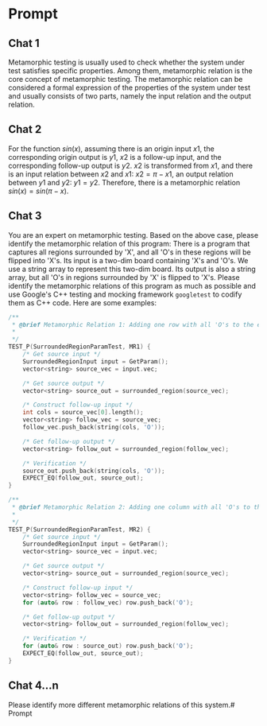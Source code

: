 # Prompt

## Chat 1

Metamorphic testing is usually used to check whether the system under test satisfies specific properties. Among them, metamorphic relation is the core concept of metamorphic testing. The metamorphic relation can be considered a formal expression of the properties of the system under test and usually consists of two parts, namely the input relation and the output relation.

## Chat 2

For the function $sin(x)$, assuming there is an origin input $x1$, the corresponding origin output is $y1$, $x2$ is a follow-up input, and the corresponding follow-up output is $y2$. $x2$ is transformed from $x1$, and there is an input relation between $x2$ and $x1$: $x2=\pi-x1$, an output relation between $y1$ and $y2$: $y1=y2$. Therefore, there is a metamorphic relation $sin(x)=sin(\pi-x)$.

## Chat 3

You are an expert on metamorphic testing. Based on the above case, please identify the metamorphic relation of this program: There is a program that captures all regions surrounded by 'X', and all 'O's in these regions will be flipped into 'X's. Its input is a two-dim board containing 'X's and 'O's. We use a string array to represent this two-dim board. Its output is also a string array, but all 'O's in regions surrounded by 'X' is flipped to 'X's. Please identify the metamorphic relations of this program as much as possible and use Google's C++ testing and mocking framework `googletest` to codify them as C++ code. Here are some examples:

```cpp
/**
 * @brief Metamorphic Relation 1: Adding one row with all 'O's to the end of the matrix, then the output should be ncreased by one row with all 'O's.
 *
 */
TEST_P(SurroundedRegionParamTest, MR1) {
    /* Get source input */
    SurroundedRegionInput input = GetParam();
    vector<string> source_vec = input.vec;

    /* Get source output */
    vector<string> source_out = surrounded_region(source_vec);

    /* Construct follow-up input */
    int cols = source_vec[0].length();
    vector<string> follow_vec = source_vec;
    follow_vec.push_back(string(cols, 'O'));

    /* Get follow-up output */
    vector<string> follow_out = surrounded_region(follow_vec);

    /* Verification */
    source_out.push_back(string(cols, 'O'));
    EXPECT_EQ(follow_out, source_out);
}

/**
 * @brief Metamorphic Relation 2: Adding one column with all 'O's to the end of the matrix , then the output should be increased by one column with all 'O's.
 *
 */
TEST_P(SurroundedRegionParamTest, MR2) {
    /* Get source input */
    SurroundedRegionInput input = GetParam();
    vector<string> source_vec = input.vec;

    /* Get source output */
    vector<string> source_out = surrounded_region(source_vec);

    /* Construct follow-up input */
    vector<string> follow_vec = source_vec;
    for (auto& row : follow_vec) row.push_back('O');

    /* Get follow-up output */
    vector<string> follow_out = surrounded_region(follow_vec);

    /* Verification */
    for (auto& row : source_out) row.push_back('O');
    EXPECT_EQ(follow_out, source_out);
}
```

## Chat 4...n

Please identify more different metamorphic relations of this system.# Prompt